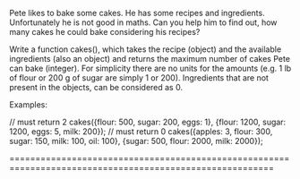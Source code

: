 Pete likes to bake some cakes.
He has some recipes and ingredients. 
Unfortunately he is not good in maths. 
Can you help him to find out, 
how many cakes he could bake considering his recipes?

Write a function cakes(), which takes the recipe (object) and the available ingredients (also an object) 
and returns the maximum number of cakes Pete can bake (integer). 
For simplicity there are no units for the amounts (e.g. 1 lb of flour or 200 g of sugar are simply 1 or 200). 
Ingredients that are not present in the objects, can be considered as 0.

Examples:

// must return 2
cakes({flour: 500, sugar: 200, eggs: 1}, {flour: 1200, sugar: 1200, eggs: 5, milk: 200}); 
// must return 0
cakes({apples: 3, flour: 300, sugar: 150, milk: 100, oil: 100}, {sugar: 500, flour: 2000, milk: 2000}); 

=========================================================================================================
